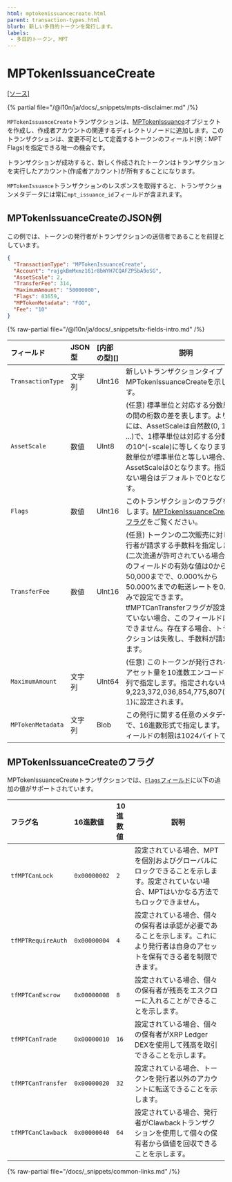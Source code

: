 ```yaml
---
html: mptokenissuancecreate.html
parent: transaction-types.html
blurb: 新しい多目的トークンを発行します。
labels:
 - 多目的トークン, MPT
---
```


# MPTokenIssuanceCreate
[[ソース]](https://github.com/XRPLF/rippled/blob/master/src/xrpld/app/tx/detail/MPTokenIssuanceCreate.cpp "ソース")

{% partial file="/@l10n/ja/docs/_snippets/mpts-disclaimer.md" /%}

`MPTokenIssuanceCreate`トランザクションは、[MPTokenIssuance](../../data-types/mptokenissuance.md)オブジェクトを作成し、作成者アカウントの関連するディレクトリノードに追加します。このトランザクションは、変更不可として定義するトークンのフィールド(例：MPT Flags)を指定できる唯一の機会です。

トランザクションが成功すると、新しく作成されたトークンはトランザクションを実行したアカウント(作成者アカウント)が所有することになります。

`MPTokenIssuance`トランザクションのレスポンスを取得すると、トランザクションメタデータには常に`mpt_issuance_id`フィールドが含まれます。

## MPTokenIssuanceCreateのJSON例

この例では、トークンの発行者がトランザクションの送信者であることを前提としています。

```json
{
  "TransactionType": "MPTokenIssuanceCreate",
  "Account": "rajgkBmMxmz161r8bWYH7CQAFZP5bA9oSG",
  "AssetScale": 2,
  "TransferFee": 314,
  "MaximumAmount": "50000000",
  "Flags": 83659,
  "MPTokenMetadata": "FOO",
  "Fee": "10"
}
```

{% raw-partial file="/@l10n/ja/docs/_snippets/tx-fields-intro.md" /%}

| フィールド        | JSON型 | [内部の型][] | 説明 |
| :---------------- | :----- | :----------- | ---- |
| `TransactionType` | 文字列 | UInt16       | 新しいトランザクションタイプMPTokenIssuanceCreateを示します。 |
| `AssetScale`      | 数値   | UInt8        | (任意) 標準単位と対応する分数単位との間の桁数の差を表します。より正確には、AssetScaleは自然数(0, 1, 2, ...)で、1標準単位は対応する分数単位の10^(-scale)に等しくなります。分数単位が標準単位と等しい場合、AssetScaleは0となります。指定されない場合はデフォルトで0となります。 |
| `Flags`           | 数値   | UInt16       | このトランザクションのフラグを指定します。[MPTokenIssuanceCreateのフラグ](#mptokenissuancecreateのフラグ)をご覧ください。 |
| `TransferFee`     | 数値   | UInt16       | (任意) トークンの二次販売に対して発行者が請求する手数料を指定します(二次流通が許可されている場合)。このフィールドの有効な値は0から50,000までで、0.000%から50.000%までの転送レートを0.001刻みで設定できます。tfMPTCanTransferフラグが設定されていない場合、このフィールドは存在できません。存在する場合、トランザクションは失敗し、手数料が請求されます。 |
| `MaximumAmount`   | 文字列 | UInt64       | (任意) このトークンが発行される最大アセット量を10進数エンコードの文字列で指定します。指定されない場合、9,223,372,036,854,775,807(2^63-1)に設定されます。 |
| `MPTokenMetadata` | 文字列 | Blob         | この発行に関する任意のメタデータで、16進数形式で指定します。このフィールドの制限は1024バイトです。 |


## MPTokenIssuanceCreateのフラグ

MPTokenIssuanceCreateトランザクションでは、[`Flags`フィールド](../common-fields.md#flags-field)に以下の追加の値がサポートされています。

| フラグ名           | 16進数値     | 10進数値      | 説明 |
| :----------------- | :----------- | :------------ | ---- |
| `tfMPTCanLock`     | `0x00000002` | `2`           | 設定されている場合、MPTを個別およびグローバルにロックできることを示します。設定されていない場合、MPTはいかなる方法でもロックできません。 |
| `tfMPTRequireAuth` | `0x00000004` | `4`           | 設定されている場合、個々の保有者は承認が必要であることを示します。これにより発行者は自身のアセットを保有できる者を制限できます。 |
| `tfMPTCanEscrow`   | `0x00000008` | `8`           | 設定されている場合、個々の保有者が残高をエスクローに入れることができることを示します。 |
| `tfMPTCanTrade`    | `0x00000010` | `16`          | 設定されている場合、個々の保有者がXRP Ledger DEXを使用して残高を取引できることを示します。 |
| `tfMPTCanTransfer` | `0x00000020` | `32`          | 設定されている場合、トークンを発行者以外のアカウントに転送できることを示します。 |
| `tfMPTCanClawback` | `0x00000040` | `64`          | 設定されている場合、発行者がClawbackトランザクションを使用して個々の保有者から価値を回収できることを示します。 |

{% raw-partial file="/docs/_snippets/common-links.md" /%}
